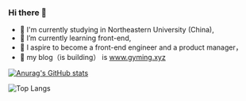 ### Hi there 👋
- 🔭 I'm currently studying in Northeastern University (China),
- 🌱 I’m currently learning front-end,
- 💬 I aspire to become a front-end engineer and a product manager，
- 👯 my blog（is building） is www.gyming.xyz  

[![Anurag's GitHub stats](https://github-readme-stats.vercel.app/api?username=Jye10032&show_icons=true&rank_icon=github&theme=transparent)](https://github.com/anuraghazra/github-readme-stats)

![Top Langs](https://github-readme-stats.vercel.app/api/top-langs/?username=Jye10032&layout=compact)
<!--
**Jye10032/Jye10032** is a ✨ _special_ ✨ repository because its `README.md` (this file) appears on your GitHub profile.

Here are some ideas to get you started:

- 🔭 I’m currently working on ...
- 🌱 I’m currently learning ...
- 👯 I’m looking to collaborate on ...
- 🤔 I’m looking for help with ...
- 💬 Ask me about ...
- 📫 How to reach me: ...
- 😄 Pronouns: ...
- ⚡ Fun fact: ...
-->
